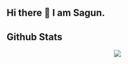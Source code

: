 ## Hi there 👋 I am Sagun. 

## Github Stats  
<div align="center"><img src="https://github-readme-stats.vercel.app/api?username=sagun98&show_icons=true&count_private=true&hide_border=true" align="center" /></div>  
<br/> 
